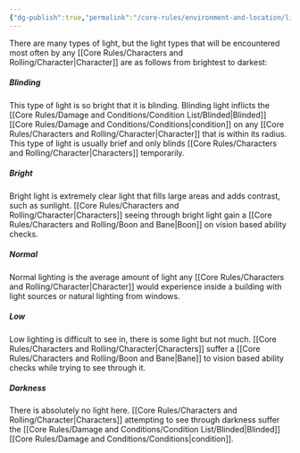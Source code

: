 ```yaml
---
{"dg-publish":true,"permalink":"/core-rules/environment-and-location/lighting/"}
---
```


There are many types of light, but the light types that will be encountered most often by any [[Core Rules/Characters and Rolling/Character\|Character]] are as follows from brightest to darkest:

##### Blinding
This type of light is so bright that it is blinding. Blinding light inflicts the [[Core Rules/Damage and Conditions/Condition List/Blinded\|Blinded]] [[Core Rules/Damage and Conditions/Conditions\|condition]] on any [[Core Rules/Characters and Rolling/Character\|Character]] that is within its radius. This type of light is usually brief and only blinds [[Core Rules/Characters and Rolling/Character\|Characters]] temporarily.

##### Bright
Bright light is extremely clear light that fills large areas and adds contrast, such as sunlight. [[Core Rules/Characters and Rolling/Character\|Characters]] seeing through bright light gain a [[Core Rules/Characters and Rolling/Boon and Bane\|Boon]] on vision based ability checks.

##### Normal
Normal lighting is the average amount of light any [[Core Rules/Characters and Rolling/Character\|Character]] would experience inside a building with light sources or natural lighting from windows.

##### Low
Low lighting is difficult to see in, there is some light but not much. [[Core Rules/Characters and Rolling/Character\|Characters]] suffer a [[Core Rules/Characters and Rolling/Boon and Bane\|Bane]] to vision based ability checks while trying to see through it.

##### Darkness
There is absolutely no light here. [[Core Rules/Characters and Rolling/Character\|Characters]] attempting to see through darkness suffer the [[Core Rules/Damage and Conditions/Condition List/Blinded\|Blinded]] [[Core Rules/Damage and Conditions/Conditions\|condition]].